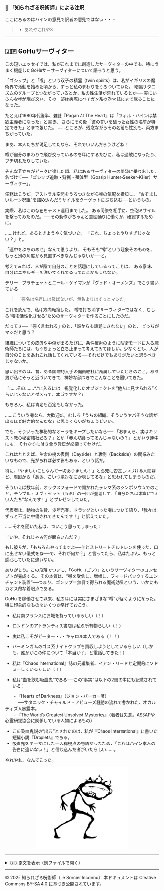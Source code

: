### 🐌 「知られざる呪術師」による注釈

ここにあるのはハインの意見で訳者の意見ではない・・・
>- あれやこれや3

---

## 🇯🇵 GoHuサーヴィター

この短いエッセイでは、私がこれまでに創造したサーヴィターの中でも、特にうまく機能したGoHuサーサーヴィターについて語ろうと思う。

「ゴシップ」と「噂」という双子の精霊（twin spirits）は、私がイギリスの魔術界で活動を始めた頃から、ずっと私のまわりをうろついていた。
暗黒サタニズムのグループとつながっているとか、私の性生活が荒れているとか──
実にいろんな噂が飛び交い、その一部は実際にペイガン系のZine誌にまで載ることになった。

たとえば1980年代後半、雑誌『Pagan At The Heart』は「フィル・ハインは禁欲主義者になった」と書き、
さらにその後「彼の誓いを破った女性の名前が特定できた」とまで報じた。
……ところが、残念ながらその名前も性別も、両方まちがっていた。

まあ、本人たちが満足してたなら、それでいいんだろうけどね！

噂が自分のまわりで飛び交っているのを耳にするたびに、私は過敏になったり、ブチ切れたりしていた。

そんな苛立ちがピークに達した頃、私はあるサーヴィターの開発に乗り出した。
名づけて──「ゴシップ追跡・狩猟・殲滅型（Gossip Hunter-Seeker-Killer）サーヴィター」。

任務はこうだ。アストラル空間をうろつきながら噂の気配を探知し、
“おぞましいルーン呪詛”を詰め込んだミサイルをターゲットにぶち込む──というもの。

実際、私はこの存在をテスト運用までした。
ある同僚を相手に、空砲ミサイルを撃ってみたのだ。
──その動作がちゃんと意図通りに働くか、確認するために。

……けれど、あるときようやく気づいた。
「これ、ちょっとやりすぎじゃない？」と。

「連中をぶちのめせ」なんて思うより、
そもそも“噂”という現象そのものを、もっと別の角度から見直すべきなんじゃないか──と。

考えてみれば、人が陰で自分のことを話題にしているってことは、
ある意味、自分にエネルギーを注いでくれてるってことかもしれない。

テリー・プラチェットとニール・ゲイマンが『グッド・オーメンズ』でこう書いている：

>「悪名は名声には及ばないが、無名よりはずっとマシだ」

これを読んで、私は方向転換した。
噂を打ち消すサーヴィターではなく、むしろ“噂を活性化させる”ためのサーヴィターを作ることにしたのだ。

だってさ──「悪く言われる」のと、「誰からも話題にされない」のと、
どっちがマシだと思う？

組織についての皮肉や中傷が出るたびに、条件反射のように防衛モードに入る魔術師たちには、もうちょっと立ち止まって考えてみてほしい。少なくとも、人が自分のことをあれこれ話してくれている──それだけでもありがたいと思うべきじゃないか。

思い出すのは、昔、ある国際的大手の魔術結社に所属していたときのこと。ある男が私にそっと近づいてきて、神妙な顔つきでこんなことを聞いてきた。

「……その…….*.*に入るには、視覚化したオブジェクトを“他人に見せられる”くらいじゃないとダメって、本当ですか？」

もちろん、私は肯定も否定もしなかった。

……こういう噂なら、大歓迎だ。むしろ「うちの組織、そういうヤバそうな話が出るほど魅力的なんだな」と思うくらいがちょうどいい。

でも、そういった神秘的なオーラをキープしたいなら──
「おまえら、実はキリスト教の秘密結社だろ？」とか「赤ん坊食ってるんじゃないの？」とかいう連中にも、
それなりに付き合う覚悟が必要ってわけだ。

これはたとえば、生命の樹の表側（Dayside）と裏側（Backside）の関係みたいなもので、光があれば必ず影もある、という話だ。

特に、「やましいことなんて一切ありません！」と必死に否定しつづける人間ほど、周囲から「ああ、こいつ絶対なにか隠してるな」と思われてしまうものだ。

そういえば数年前、オックスフォードで開かれたテレマ系のシンポジウムでのこと。テンプル・オブ・セット（ToS）の一団が登壇して、「自分たちは本当に“いい人たち”なんです！」とプレゼンしていた。

代表者は、動物の生贄、少年売春、ドラッグといった噂について語り、「我々はずっと不当に中傷されてきたんです！」と訴えていた。

……それを聞いた私は、ついこう思ってしまった：

「いや、それじゃあ何が面白いんだ？」

もし彼らが、「もちろんやってますよ──羊とストリートチルドレンを使った、口に出せない儀式をね──で、それが何か？」と言ってたら、私はたぶん、もっと感心していたに違いない。

ありがとう。この段落でついに、「GoHu（ゴフ）」というサーヴィターのコンセプトが完成する。
その本質は、“噂を受信し、増幅し、フィードバックするエンチャント装置”──つまり、ゴシップ＝無償で得られる魔術効果という、いかにもカオス的な着眼点である。

GoHu を稼働させて以来、私の耳には実にさまざまな“噂”が届くようになった。特に印象的なものをいくつか挙げておこう。

- 私は南フランスにお城を持っているらしい（！）

- ロンドンのアトランティス書店は私の所有物らしい（！）

- 実は私こそがピーター・J・キャロル本人である（！！）

- バーミンガムのゴス系ナイトクラブを買収しようとしているらしい（しかも、誰かがこの件について「本当か？」と電話してきた！）

- 私は『Chaos International』誌の元編集者、イアン・リードと定期的にソドミーしているらしい（！）

- 私は“血を飲む吸血鬼”である──この“事実”は以下の2冊の本にも記載されている：<br>

　　- 『Hearts of Darkness』（ジョン・パーカー著）<br>
　　　──サタニック・チャイルド・アビューズ騒動の流れで書かれた、オカルティズム暴露本。<br>
　　- 『The World’s Greatest Unsolved Mysteries』（著者は失念。ASSAPや心霊研究協会に関係している人物によるもの）<br>

- この吸血鬼説の“出典”とされたのは、私が『Chaos International』に書いた短編小説『Droplets』である。
- 吸血鬼をテーマにした一人称視点の物語だったため、「これはハイン本人の告白に違いない！」と信じ込んだ者がいたらしい……。

やれやれ、なんてこった。

<div align="center">
  <img src="hine_evocation_pic_001.png" width="300">
</div>

---

<details>
<summary>🇬🇧 原文を表示（別ファイルで開く）</summary>

🔗 [原文を読む 04_gohu_servitor_en.md](04_gohu_servitor_en.md)

</details>

---

© 2025 知られざる呪術師（Le Sorcier Inconnu）
本ドキュメントは Creative Commons BY-SA 4.0 に基づき公開されています。
